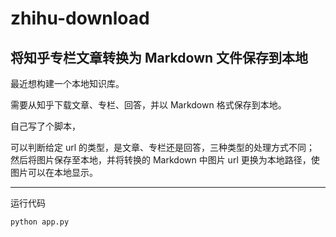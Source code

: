 # zhihu-download
## 将知乎专栏文章转换为 Markdown 文件保存到本地


最近想构建一个本地知识库。

需要从知乎下载文章、专栏、回答，并以 Markdown 格式保存到本地。

自己写了个脚本，

可以判断给定 url 的类型，是文章、专栏还是回答，三种类型的处理方式不同；
然后将图片保存至本地，并将转换的 Markdown 中图片 url 更换为本地路径，使图片可以在本地显示。

---

运行代码
```
python app.py
```
